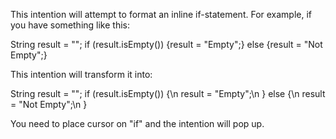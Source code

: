 This intention will attempt to format an inline if-statement. For example, if you have something like this:

String result = "";
if (result.isEmpty()) {result = "Empty";} else {result = "Not Empty";}

This intention will transform it into:

String result = "";
if (result.isEmpty()) {\n
  result = "Empty";\n
} else {\n
  result = "Not Empty";\n
}

You need to place cursor on "if" and the intention will pop up.
